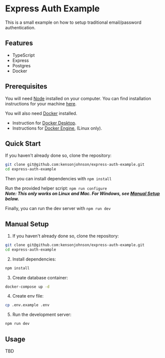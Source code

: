 # Express Auth Example

This is a small example on how to setup traditional email/password authentication.

## Features

- TypeScript
- Express
- Postgres
- Docker

## Prerequisites

You will need [Node](https://nodejs.org/en) installed on your computer.
You can find installation instructions for your machine [here](https://nodejs.org/en/download/package-manager).

You will also need [Docker](https://www.docker.com/) installed.  
- Instruction for [Docker Desktop](https://docs.docker.com/get-started/get-docker/).  
- Instructions for [Docker Engine](https://docs.docker.com/engine/install/), (Linux only).

## Quick Start

If you haven't already done so, clone the repository:

```sh
git clone git@github.com:kensonjohnson/express-auth-example.git 
cd express-auth-example
```

Then you can install dependencies with `npm install`

Run the provided helper script: `npm run configure`  
***Note: This only works on Linux and Mac. For Windows, see [Manual Setup](#manual-setup) below.***

Finally, you can run the dev server with `npm run dev`

## Manual Setup

1. If you haven't already done so, clone the repository:

```sh
git clone git@github.com:kensonjohnson/express-auth-example.git 
cd express-auth-example
```

2. Install dependencies:
```sh
npm install
```

3. Create database container:
```sh
docker-compose up -d
```

4. Create env file:
```sh
cp .env.example .env
```

5. Run the development server:
```sh
npm run dev
```

## Usage

TBD
